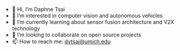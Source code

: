 - 👋 Hi, I’m Daphne Tsai
- 👀 I’m interested in computer vision and autonomous vehicles
- 🌱 I’m currently learning about sensor fusion architecture and V2X technology
- 💞️ I’m looking to collaborate on open source projects 
- 📫 How to reach me: dvtsai@umich.edu

<!---
dvtsai/dvtsai is a ✨ special ✨ repository because its `README.md` (this file) appears on your GitHub profile.
You can click the Preview link to take a look at your changes.
--->
